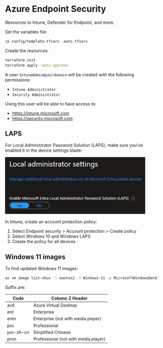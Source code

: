 # Azure Endpoint Security

Resources to Intune, Defender for Endpoint, and more.

Set the variables file:

```sh
cp config/template.tfvars .auto.tfvars
```

Create the resources:

```sh
terraform init
terraform apply -auto-approve
```

A user `IntuneAdmin@yourdomain` will be created with the following permissions:

- `Intune Administrator`
- `Security Administrator`

Using this user will be able to have access to:

- https://intune.microsoft.com
- https://security.microsoft.com


## LAPS

For Local Administrator Password Solution (LAPS), make sure you've enabled it in the device settings blade:

<img src=".assets/laps.png" />

In Intune, create an account protection policy:

1. Select Endpoint security > Account protection > Create policy
2. Select Windows 10 and Windows LAPS
3. Create the policy for all devices

## Windows 11 images

To find updated Windows 11 images:

```sh
az vm image list-skus -l eastus2 -f Windows-11 -p MicrosoftWindowsDesktop --query [].name
```

Suffix are:

| Code | Column 2 Header |
| -------------- | -------------- |
|  avd             |        Azure Virtual Desktop       |
|   ent             |       Enterprise        |
|   entn             |     Enterprise (not with media player)           |
|   pro             |     Professional           |
|   pro-zh-cn             |     Simplified Chinese          |
|   pron             |     Professional (not with media player)           |
